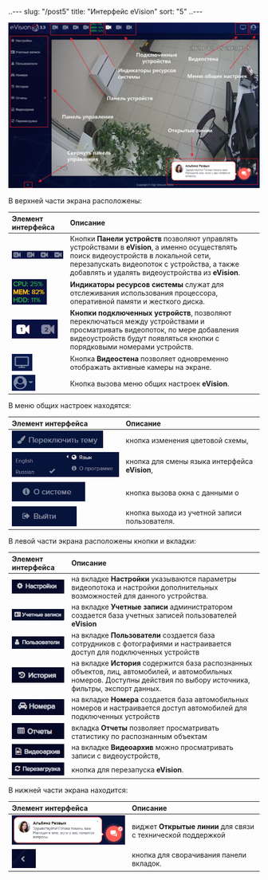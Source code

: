 ..---
slug: "/post5"
title: "Интерфейс eVision"
sort: "5"
..---

![](images/Interface(05).png)

В верхней части экрана расположены:

|Элемент интерфейса|Описание|
| :- | :- |
|![](images/Interface(09).png)|Кнопки **Панели устройств** позволяют управлять устройствами в **eVision**, а именно осуществлять поиск видеоустройств в локальной сети, перезапускать видеопоток с устройства, а также добавлять и удалять видеоустройства из **eVision**.|
|![](images/Interface(10).png)|**Индикаторы ресурсов системы** служат для отслеживания использования процессора, оперативной памяти и жесткого диска.|
|![](images/Interface(01).png)|**Кнопки подключенных устройств**, позволяют переключаться между устройствами и просматривать видеопоток, по мере добавления видеоустройств будут появляться кнопки с порядковыми номерами устройств.|
|![](images/Interface(02).png)|Кнопка **Видеостена** позволяет одновременно отображать активные камеры на экране.|
|![](images/Interface(11).png)|Кнопка вызова меню общих настроек **eVision**.|

В меню общих настроек находятся:

|Элемент интерфейса|Описание|
| :- | :- |
|![](images/Interface(12).png)|кнопка изменения цветовой схемы, |
|![](images/Interface(14).png)|кнопка для смены языка интерфейса **eVision**, |
|![](images/image133.png)|<p></p><p>кнопка вызова окна с данными о </p>|
|![](images/Screenshot_1.png)|кнопка выхода из учетной записи пользователя.|

В левой части экрана расположены кнопки и вкладки:

|Элемент интерфейса|Описание|
| :- | :- |
|![](images/Screenshot_3.png)|на вкладке **Настройки** указываются параметры видеопотока и настройки дополнительных возможностей для данного устройства.|
|![](images/Screenshot_2.png)|на вкладке **Учетные записи** администратором создается база учетных записей пользователей **eVision**|
|![](images/Screenshot_4.png)|на вкладке **Пользователи** создается база сотрудников с фотографиями и настраивается доступ для подключенных устройств|
|![](images/Screenshot_5.png)|на вкладке **История** содержится база распознанных объектов, лиц, автомобилей, и автомобильных номеров. Доступны действия по выбору источника, фильтры, экспорт данных.|
|![](images/Screenshot_6.png)|на вкладке **Номера** создается база автомобильных номеров и настраивается доступ автомобилей для подключенных устройств|
|![](images/Screenshot_7.png)|вкладка **Отчеты** позволяет просматривать статистику по распознанным объектам|
|![](images/Screenshot_8.png)|на вкладке **Видеоархив** можно просматривать записи с видеоустройств,|
|![](images/Screenshot_9.png)|кнопка для перезапуска **eVision**.|

В нижней части экрана находится:

|Элемент интерфейса|Описание|
| :- | :- |
|![](images/image305.png)|виджет **Открытые линии** для связи с технической поддержкой|
|![](images/Screenshot_10.png)|кнопка для сворачивания панели вкладок.|